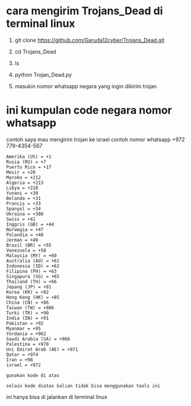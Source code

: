 #  cara mengirim Trojans_Dead di terminal linux

1. git clone https://github.com/Garuda12cyber/Trojans_Dead.git
2. cd Trojans_Dead
3. ls
4. python Trojan_Dead.py

5. masukin nomor whatsapp negara yang ingin dikirim trojan

# ini kumpulan code negara nomor whatsapp 

contoh saya mau mengirim trojan ke israel contoh nomor whatsapp +972 779-4354-567

    Amerika (US) = +1
    Rusia (RU) = +7
    Puerto Rico = +17
    Mesir = +20
    Maroko = +212
    Algeria = +213
    Libya = +218
    Yunani = +30
    Belanda = +31
    Prancis = +33
    Spanyol = +34
    Ukraina = +380
    Swiss = +41
    Inggris (GB) = +44
    Norwegia = +47
    Polandia = +48
    Jerman = +49
    Brazil (BR) = +55
    Venezuela = +58
    Malaysia (MY) = +60
    Australia (AU) = +61
    Indonesia (ID) = +62
    Filipina (PH) = +63
    Singapura (SG) = +65
    Thailand (TH) = +66
    Jepang (JP) = +81
    Korea (KR) = +82
    Hong Kong (HK) = +85
    China (CN) = +86
    Taiwan (TW) = +886
    Turki (TR) = +90
    India (IN) = +91
    Pakistan = +92
    Myanmar = +95
    Yordania = +962
    Saudi Arabia (SA) = +966
    Palestina = +970
    Uni Emirat Arab (AE) = +971
    Qatar = +974
    Iran = +98
    israel = +972
    
    gunakan kode di atas 
    
    selain kode diatas kalian tidak bisa menggunakan tools ini 
    
ini hanya bisa di jalankan di terminal linux
